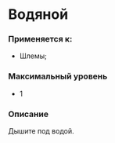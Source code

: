 # Водяной

### Применяется к:

* Шлемы;

### Максимальный уровень

* 1

### Описание

Дышите под водой.
